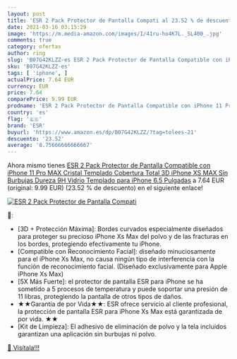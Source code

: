```yaml
---
layout: post
title: 'ESR 2 Pack Protector de Pantalla Compati al 23.52 % de descuento'
date: 2021-03-16 03:15:29
image: 'https://m.media-amazon.com/images/I/41ru-ho4K7L._SL400_.jpg'
comments: true
category: ofertas
author: ring
slug: 'B07G42KLZZ-es ESR 2 Pack Protector de Pantalla Compatible con iPhone 11...'
sku: 'B07G42KLZZ-es'
tags: [ 'iphone', ]
actualPrice: 7.64 EUR
currency: EUR
price: 7.64
comparePrice: 9.99 EUR
prodname: 'ESR 2 Pack Protector de Pantalla Compatible con iPhone 11 Pro MAX  Cristal Templado Cobertura Total 3D iPhone XS MAX  Sin Burbujas Dureza 9H Vidrio Templado para iPhone 6.5 Pulgadas'
country: 'es'
flag: '🇪🇸'
brand: 'ESR'
buyurl: 'https://www.amazon.es/dp/B07G42KLZZ/?tag=tolees-21'
descuento: '23.52'
average: '8.75666666666667'
---
```


Ahora mismo tienes [ESR 2 Pack Protector de Pantalla Compatible con iPhone 11 Pro MAX  Cristal Templado Cobertura Total 3D iPhone XS MAX  Sin Burbujas Dureza 9H Vidrio Templado para iPhone 6.5 Pulgadas](https://www.amazon.es/dp/B07G42KLZZ/?tag=tolees-21) a 7.64 EUR (original: 9.99 EUR) (23.52 %  de descuento) en el siguiente enlace!

[![ESR 2 Pack Protector de Pantalla Compati](https://m.media-amazon.com/images/I/41ru-ho4K7L._SL400_.jpg)](https://www.amazon.es/dp/B07G42KLZZ/?tag=tolees-21)

🔎:

- [3D + Protección Máxima]: Bordes curvados especialmente diseñados para proteger su precioso iPhone Xs Max del polvo y de las fracturas en los bordes, protegiendo efectivamente tu iPhone.
- [Compatible con Reconocimiento Facial]: diseñado minuciosamente para el iPhone Xs Max, no causa ningún tipo de interferencia con la función de reconocimiento facial. (Diseñado exclusivamente para Apple iPhone Xs Max)
- [5X Más Fuerte]: el protector de pantalla ESR para iPhone se ha sometido a 5 procesos de temperatura y puede soportar una presión de 11 libras, protegiendo la pantalla de otros tipos de daños.
- ★★Garantía de por Vida★★: ESR ofrece servicio al cliente profesional, la protección de pantalla ESR para iPhone Xs Max está garantizada de por vida. ★★
- [Kit de Limpieza]: El adhesivo de eliminación de polvo y la tela incluidos garantizan una aplicación sin burbujas ni polvo.

[🛒 Visítala!!!](https://www.amazon.es/dp/B07G42KLZZ/?tag=tolees-21)
